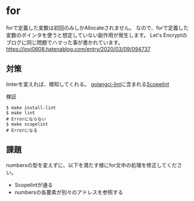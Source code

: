 # for

forで定義した変数は初回のみしかAllocateされません。
なので、forで定義した変数のポインタを使うと想定していない副作用が発生します。
Let's Encryptのブログに同じ問題でハマった事が書かれています。
https://jovi0608.hatenablog.com/entry/2020/03/09/094737

## 対策
linterを変えれば、検知してくれる。
[golangci-lint](https://github.com/golangci/golangci-lint)に含まれる[Scopelint]()

検証
```
$ make install-lint
$ make lint
# Errorにならない
$ make scopelint
# Errorになる
```

## 課題
numbersの型を変えずに、以下を満たす様にfor文中の処理を修正してください。
- Scopelintが通る
- numbersの各要素が別々のアドレスを参照する
